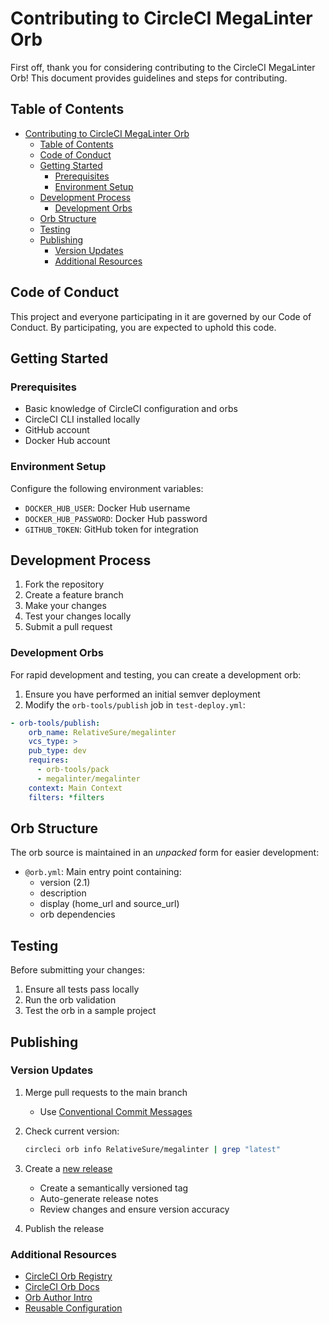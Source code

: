 # Contributing to CircleCI MegaLinter Orb

First off, thank you for considering contributing to the CircleCI MegaLinter Orb! This document provides guidelines and steps for contributing.

## Table of Contents

- [Contributing to CircleCI MegaLinter Orb](#contributing-to-circleci-megalinter-orb)
  - [Table of Contents](#table-of-contents)
  - [Code of Conduct](#code-of-conduct)
  - [Getting Started](#getting-started)
    - [Prerequisites](#prerequisites)
    - [Environment Setup](#environment-setup)
  - [Development Process](#development-process)
    - [Development Orbs](#development-orbs)
  - [Orb Structure](#orb-structure)
  - [Testing](#testing)
  - [Publishing](#publishing)
    - [Version Updates](#version-updates)
    - [Additional Resources](#additional-resources)

## Code of Conduct

This project and everyone participating in it are governed by our Code of Conduct. By participating, you are expected to uphold this code.

## Getting Started

### Prerequisites

- Basic knowledge of CircleCI configuration and orbs
- CircleCI CLI installed locally
- GitHub account
- Docker Hub account

### Environment Setup

Configure the following environment variables:

- `DOCKER_HUB_USER`: Docker Hub username
- `DOCKER_HUB_PASSWORD`: Docker Hub password
- `GITHUB_TOKEN`: GitHub token for integration

## Development Process

1. Fork the repository
2. Create a feature branch
3. Make your changes
4. Test your changes locally
5. Submit a pull request

### Development Orbs

For rapid development and testing, you can create a development orb:

1. Ensure you have performed an initial semver deployment
2. Modify the `orb-tools/publish` job in `test-deploy.yml`:

```yaml
- orb-tools/publish:
    orb_name: RelativeSure/megalinter
    vcs_type: >
    pub_type: dev
    requires:
      - orb-tools/pack
      - megalinter/megalinter
    context: Main Context
    filters: *filters
```

## Orb Structure

The orb source is maintained in an _unpacked_ form for easier development:

- `@orb.yml`: Main entry point containing:
  - version (2.1)
  - description
  - display (home_url and source_url)
  - orb dependencies

## Testing

Before submitting your changes:

1. Ensure all tests pass locally
2. Run the orb validation
3. Test the orb in a sample project

## Publishing

### Version Updates

1. Merge pull requests to the main branch
   - Use [Conventional Commit Messages](https://conventionalcommits.org/)
2. Check current version:

   ```bash
   circleci orb info RelativeSure/megalinter | grep "latest"
   ```

3. Create a [new release](https://github.com/RelativeSure/circleci-megalinter-orb/releases/new)
   - Create a semantically versioned tag
   - Auto-generate release notes
   - Review changes and ensure version accuracy
4. Publish the release

### Additional Resources

- [CircleCI Orb Registry](https://circleci.com/developer/orbs/orb/RelativeSure/megalinter)
- [CircleCI Orb Docs](https://circleci.com/docs/orb-intro/#section=configuration)
- [Orb Author Intro](https://circleci.com/docs/2.0/orb-author-intro/#section=configuration)
- [Reusable Configuration](https://circleci.com/docs/2.0/reusing-config)
